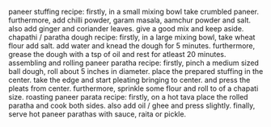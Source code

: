  
paneer stuffing recipe:
firstly, in a small mixing bowl take crumbled paneer.
furthermore, add chilli powder, garam masala, aamchur powder and salt.
also add ginger and coriander leaves.
give a good mix and keep aside.
chapathi / paratha dough recipe:
firstly, in a large mixing bowl, take wheat flour add salt.
add water and knead the dough for 5 minutes.
furthermore, grease the dough with a tsp of oil and rest for atleast 20 minutes.
assembling and rolling paneer paratha recipe:
firstly, pinch a medium sized ball dough, roll about 5 inches in diameter.
place the prepared stuffing in the center.
take the edge and start pleating bringing to center.
and press the pleats from center.
furthermore, sprinkle some flour and roll to of a chapati size.
roasting paneer parata recipe:
firstly, on a hot tava place the rolled paratha and cook both sides.
also add oil / ghee and press slightly.
finally, serve hot paneer parathas with sauce, raita or pickle.
